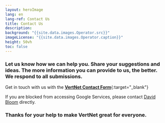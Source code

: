 ```yaml
--- 
layout: heroImage
lang: en
lang-ref: Contact Us
title: Contact Us
description: 
background: "{{site.data.images.Operator.src}}"
imageLicense: "{{site.data.images.Operator.caption}}"
height: 50vh
toc: false
---
```


### Let us know how we can help you. Share your suggestions and ideas. The more information you can provide to us, the better. We respond to all submissions.

Get in touch with us with the [**VertNet Contact Form**](https://forms.gle/qEde4oPwWxM8uGSc6){:target="_blank"}

If you are blocked from accessing Google Services, please contact [David Bloom](mailto:dbloom@vertnet.org) directly.

### Thanks for your help to make VertNet great for everyone.
